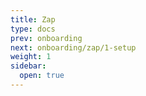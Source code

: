 ```yaml
---
title: Zap
type: docs
prev: onboarding
next: onboarding/zap/1-setup
weight: 1
sidebar:
  open: true
---
```


<!-- onboarding/zap/
├── setup.md                 # Covers Python, AWS CLI, Docker/Supabase
├── development.md           # Covers pipenv, chalice, tools
├── structure.md             # Describes chalicelib/api, services, etc.
├── testing.md               # Pytest, code coverage, folder layout
├── env-vars.md              # AWS Param Store + Chalice policy setup
└── index.md                 # Table of contents with links to above -->
